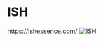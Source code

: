 # ISH
https://ishessence.com/
![ISH](https://github.com/JayP11/ISH/assets/80621006/9432356d-0601-41bb-bb05-bc73fe180b62)
